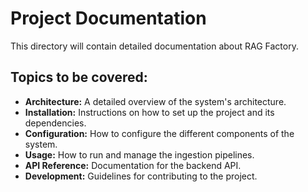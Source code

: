 # Project Documentation

This directory will contain detailed documentation about RAG Factory.

## Topics to be covered:

-   **Architecture:** A detailed overview of the system's architecture.
-   **Installation:** Instructions on how to set up the project and its dependencies.
-   **Configuration:** How to configure the different components of the system.
-   **Usage:** How to run and manage the ingestion pipelines.
-   **API Reference:** Documentation for the backend API.
-   **Development:** Guidelines for contributing to the project.